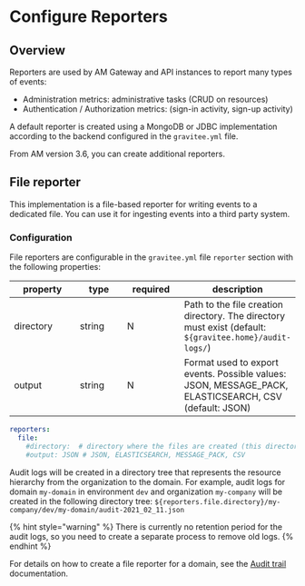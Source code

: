 # Configure Reporters

## Overview

Reporters are used by AM Gateway and API instances to report many types of events:

* Administration metrics: administrative tasks (CRUD on resources)
* Authentication / Authorization metrics: (sign-in activity, sign-up activity)

A default reporter is created using a MongoDB or JDBC implementation according to the backend configured in the `gravitee.yml` file.

From AM version 3.6, you can create additional reporters.

## File reporter

This implementation is a file-based reporter for writing events to a dedicated file. You can use it for ingesting events into a third party system.

### Configuration

File reporters are configurable in the `gravitee.yml` file `reporter` section with the following properties:

<table><thead><tr><th width="121">property</th><th width="83">type</th><th width="97">required</th><th>description</th></tr></thead><tbody><tr><td>directory</td><td>string</td><td>N</td><td>Path to the file creation directory. The directory must exist (default: <code>${gravitee.home}/audit-logs/</code>)</td></tr><tr><td>output</td><td>string</td><td>N</td><td>Format used to export events. Possible values: JSON, MESSAGE_PACK, ELASTICSEARCH, CSV (default: JSON)</td></tr></tbody></table>

```yaml
reporters:
  file:
    #directory:  # directory where the files are created (this directory must exist): default value = ${gravitee.home}/audit-logs/
    #output: JSON # JSON, ELASTICSEARCH, MESSAGE_PACK, CSV
```

Audit logs will be created in a directory tree that represents the resource hierarchy from the organization to the domain. For example, audit logs for domain `my-domain` in environment `dev` and organization `my-company` will be created in the following directory tree: `${reporters.file.directory}/my-company/dev/my-domain/audit-2021_02_11.json`

{% hint style="warning" %}
There is currently no retention period for the audit logs, so you need to create a separate process to remove old logs.
{% endhint %}

For details on how to create a file reporter for a domain, see the [Audit trail](../../guides/audit-trail.md) documentation.
